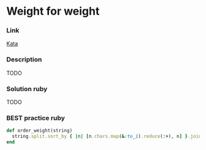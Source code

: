 # Weight for weight

### Link
[Kata](https://www.codewars.com/kata/weight-for-weight)

### Description
TODO

### Solution ruby
TODO

### BEST practice ruby

```ruby
def order_weight(string)
  string.split.sort_by { |n| [n.chars.map(&:to_i).reduce(:+), n] }.join(" ")
end
```